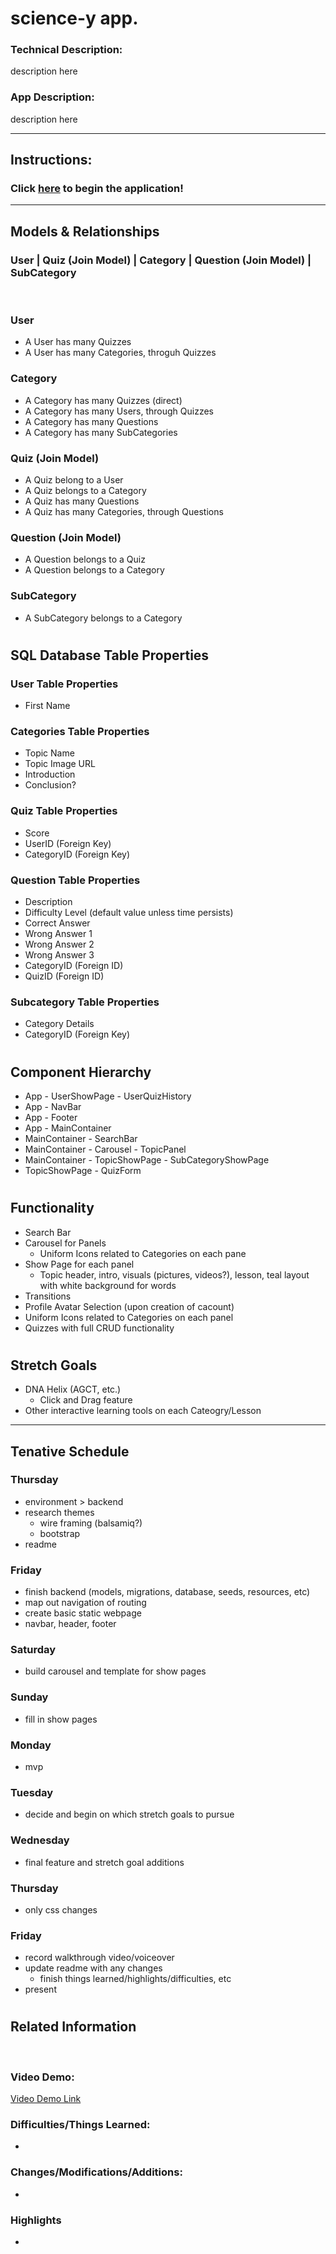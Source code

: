# science-y app.

### Technical Description: 
description here

### App Description:
description here

-----
## Instructions:
### Click [here](http://localhost:3000/) to begin the application!
----

## Models & Relationships

### User | Quiz (Join Model) | Category | Question (Join Model) | SubCategory

<br/>

### User <br />
* A User has many Quizzes
* A User has many Categories, throguh Quizzes

### Category <br />
* A Category has many Quizzes (direct)
* A Category has many Users, through Quizzes
* A Category has many Questions
* A Category has many SubCategories 

### Quiz (Join Model) <br/>
* A Quiz belong to a User
* A Quiz belongs to a Category
* A Quiz has many Questions
* A Quiz has many Categories, through Questions

### Question (Join Model)
* A Question belongs to a Quiz
* A Question belongs to a Category

### SubCategory
* A SubCategory belongs to a Category

#

## SQL Database Table Properties
### User Table Properties
* First Name

### Categories Table Properties 
* Topic Name
* Topic Image URL
* Introduction
* Conclusion?

### Quiz Table Properties
* Score
* UserID (Foreign Key)
* CategoryID (Foreign Key)

### Question Table Properties
* Description
* Difficulty Level (default value unless time persists)
* Correct Answer
* Wrong Answer 1
* Wrong Answer 2
* Wrong Answer 3
* CategoryID (Foreign ID)
* QuizID (Foreign ID)

### Subcategory Table Properties
* Category Details
* CategoryID (Foreign Key)

#

## Component Hierarchy
* App - UserShowPage - UserQuizHistory
* App - NavBar
* App - Footer
* App - MainContainer
* MainContainer - SearchBar
* MainContainer - Carousel - TopicPanel
* MainContainer - TopicShowPage - SubCategoryShowPage
* TopicShowPage - QuizForm

#

## Functionality
* Search Bar
* Carousel for Panels
  * Uniform Icons related to Categories on each pane
* Show Page for each panel
  * Topic header, intro, visuals (pictures, videos?), lesson, teal layout with white
background for words
* Transitions
* Profile Avatar Selection (upon creation of cacount)
* Uniform Icons related to Categories on each panel
* Quizzes with full CRUD functionality

#
## Stretch Goals
* DNA Helix (AGCT, etc.)
  * Click and Drag feature
* Other interactive learning tools on each Cateogry/Lesson
-----

## Tenative Schedule

### Thursday
* environment > backend
* research themes
  * wire framing (balsamiq?)
  * bootstrap
* readme

### Friday
* finish backend (models, migrations, database, seeds, resources, etc)
* map out navigation of routing
* create basic static webpage
* navbar, header, footer

### Saturday
* build carousel and template for show pages

### Sunday
* fill in show pages

### Monday
* mvp

### Tuesday
* decide and begin on which stretch goals to pursue

### Wednesday
* final feature and stretch goal additions

### Thursday
* only css changes

### Friday
* record walkthrough video/voiceover
* update readme with any changes
  * finish things learned/highlights/difficulties, etc
* present
#
## Related Information
<br/>

### Video Demo:
 [Video Demo Link](https://video.com/blahblahblah)

### Difficulties/Things Learned:
* 

### Changes/Modifications/Additions:
* 


### Highlights
* 